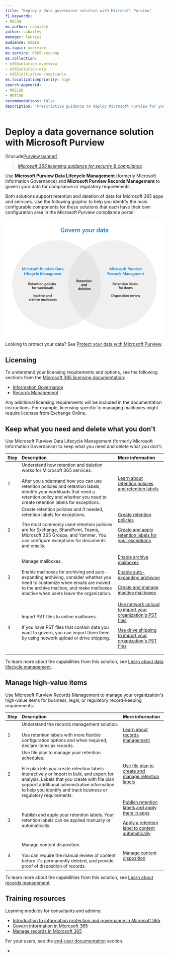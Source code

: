 ```yaml
---
title: "Deploy a data governance solution with Microsoft Purview"
f1.keywords:
- NOCSH
ms.author: cabailey
author: cabailey
manager: laurawi
audience: Admin
ms.topic: overview
ms.service: O365-seccomp
ms.collection: 
- m365solution-overview
- m365solution-mig
- m365initiative-compliance
ms.localizationpriority: high
search.appverid: 
- MOE150
- MET150
recommendations: false
description: "Prescriptive guidance to deploy Microsoft Purview for your organization to govern your data for compliance or regulatory requirements."
---
```


# Deploy a data governance solution with Microsoft Purview

[!include[Purview banner](../includes/purview-rebrand-banner.md)]

>*[Microsoft 365 licensing guidance for security & compliance](/office365/servicedescriptions/microsoft-365-service-descriptions/microsoft-365-tenantlevel-services-licensing-guidance/microsoft-365-security-compliance-licensing-guidance).*

Use **Microsoft Purview Data Lifecycle Management** (formerly Microsoft Information Governance) and **Microsoft Purview Records Management** to govern your data for compliance or regulatory requirements.

Both solutions support retention and deletion of data for Microsoft 365 apps and services. Use the following graphic to help you identify the main configurable components for these solutions that each have their own configuration area in the Microsoft Purview compliance portal:

![Main components to configure and use to govern your data with Microsoft Purview.](../media/govern-your-data.png)

Looking to protect your data? See [Protect your data with Microsoft Purview](information-protection.md).

## Licensing

To understand your licensing requirements and options, see the following sections from the [Microsoft 365 licensing documentation](/office365/servicedescriptions/microsoft-365-service-descriptions/microsoft-365-tenantlevel-services-licensing-guidance/microsoft-365-security-compliance-licensing-guidance): 
- [Information Governance](/office365/servicedescriptions/microsoft-365-service-descriptions/microsoft-365-tenantlevel-services-licensing-guidance/microsoft-365-security-compliance-licensing-guidance#information-governance) 
- [Records Management](/office365/servicedescriptions/microsoft-365-service-descriptions/microsoft-365-tenantlevel-services-licensing-guidance/microsoft-365-security-compliance-licensing-guidance#records-management) 

Any additional licensing requirements will be included in the documentation instructions. For example, licensing specific to managing mailboxes might require licenses from Exchange Online.

## Keep what you need and delete what you don't

Use Microsoft Purview Data Lifecycle Management (formerly Microsoft Information Governance) to keep what you need and delete what you don't:

|Step|Description|More information|
|:---|:----------|:---------------|
|1| Understand how retention and deletion works for Microsoft 365 services. <br /><br /> After you understand how you can use retention policies and retention labels, identify your workloads that need a retention policy and whether you need to create retention labels for exceptions. | [Learn about retention policies and retention labels](retention.md)|
|2| Create retention policies and if needed, retention labels for exceptions. <p> The most commonly used retention policies are for Exchange, SharePoint, Teams, Microsoft 365 Groups, and Yammer. You can configure exceptions for documents and emails. | [Create retention policies](create-retention-policies.md) <p> [Create and apply retention labels for your exceptions](create-retention-labels-information-governance.md)|
|3| Manage mailboxes.  <br /><br /> Enable mailboxes for archiving and auto-expanding archiving, consider whether you need to customize when emails are moved to the archive mailbox, and make mailboxes inactive when users leave the organization.| [Enable archive mailboxes](enable-archive-mailboxes.md) <p> [Enable auto-expanding archiving](enable-autoexpanding-archiving.md) <p> [Create and manage inactive mailboxes](create-and-manage-inactive-mailboxes.md)|
|4| Import PST files to online mailboxes.  <br /><br /> If you have PST files that contain data you want to govern, you can import them them by using network upload or drive shipping.| [Use network upload to import your organization's PST files](use-network-upload-to-import-pst-files.md) <p> [Use drive shipping to import your organization's PST files](use-drive-shipping-to-import-pst-files-to-office-365.md)|

To learn more about the capabilities from this solution, see [Learn about data lifecycle management](information-governance.md).

## Manage high-value items

Use Microsoft Purview Records Management to manage your organization's high-value items for business, legal, or regulatory record-keeping requirements:

|Step|Description|More information|
|:---|:----------|:---------------|
|1| Understand the records management solution. <br /><br /> Use retention labels with more flexible configuration options and when required, declare items as records. | [Learn about records management](records-management.md)|
|2| Use file plan to manage your retention schedules. <br /><br /> File plan lets you create retention labels interactively or import in bulk, and export for analysis. Labels that you create with file plan support additional administrative information to help you identify and track business or regulatory requirements. | [Use file plan to create and manage retention labels](file-plan-manager.md)|
|3| Publish and apply your retention labels. Your retention labels can be applied manually or automatically. |[Publish retention labels and apply them in apps](create-apply-retention-labels.md) <p> [Apply a retention label to content automatically](apply-retention-labels-automatically.md)|
|4| Manage content disposition. <br /><br /> You can require the manual review of content before it's permanently deleted, and provide proof of disposition of records. |[Manage content disposition](disposition.md)|

To learn more about the capabilities from this solution, see [Learn about records management](records-management.md).

## Training resources

Learning modules for consultants and admins:

- [Introduction to information protection and governance in Microsoft 365](/learn/modules/m365-compliance-information-governance)
- [Govern information in Microsoft 365](/learn/modules/m365-compliance-information-govern-information/)
- [Manage records in Microsoft 365](/learn/modules/m365-compliance-information-manage-records/)

For your users, see the [end-user documentation](get-started-with-records-management.md#end-user-documentation) section.



- 



